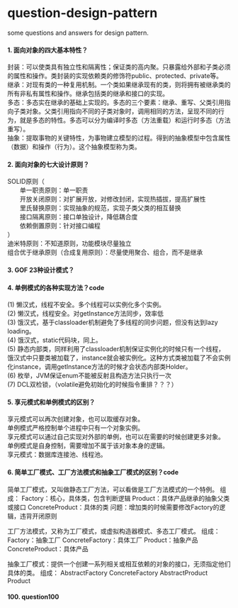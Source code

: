 # question-design-pattern
some questions and answers for design pattern.

#### 1. 面向对象的四大基本特性？
封装：可以使类具有独立性和隔离性；保证类的高内聚。只暴露给外部和子类必须的属性和操作。类封装的实现依赖类的修饰符public、protected、private等。<br>
继承：对现有类的一种复用机制。一个类如果继承现有的类，则将拥有被继承类的所有非私有属性和操作。继承包括类的继承和接口的实现。<br>
多态：多态实在继承的基础上实现的。多态的三个要素：继承、重写、父类引用指向子类对象。父类引用指向不同的子类对象时，调用相同的方法，呈现不同的行为，就是多态的特性。多态可以分为编译时多态（方法重载）和运行时多态（方法重写）。<br>
抽象：提取事物的关键特性，为事物建立模型的过程。得到的抽象模型中包含属性（数据）和操作（行为）。这个抽象模型称为类。

#### 2. 面向对象的七大设计原则？
SOLID原则（<br>
&emsp;&emsp;单一职责原则：单一职责<br>
&emsp;&emsp;开放关闭原则：对扩展开放，对修改封闭，实现热插拔，提高扩展性<br>
&emsp;&emsp;里氏替换原则：实现抽象的规范，实现子类父类的相互替换<br>
&emsp;&emsp;接口隔离原则：接口单独设计，降低耦合度<br>
&emsp;&emsp;依赖倒置原则：针对接口编程<br>
）<br>
迪米特原则：不知道原则，功能模块尽量独立<br>
组合优于继承原则（合成复用原则）：尽量使用聚合、组合，而不是继承

#### 3. GOF 23种设计模式？

#### 4. 单例模式的各种实现方法？code
(1) 懒汉式，线程不安全。多个线程可以实例化多个实例。<br>
(2) 懒汉式，线程安全。对getInstance方法同步，效率低<br>
(3) 饿汉式，基于classloader机制避免了多线程的同步问题，但没有达到lazy loading。<br>
(4) 饿汉式，static代码块，同上。<br>
(5) 静态内部类，同样利用了classloader机制保证实例化的时候只有一个线程，饿汉式中只要类被加载了，instance就会被实例化。这种方式类被加载了不会实例化instance，调用getInstance方法的时候才会状态内部类Holder。<br>
(6) 枚举，JVM保证enum不能被反射且构造方法只执行一次<br>
(7) DCL双检锁，（volatile避免初始化的时候指令重排？？？）

#### 5. 享元模式和单例模式的区别？
享元模式可以再次创建对象，也可以取缓存对象。<br>
单例模式严格控制单个进程中只有一个对象实例。<br>
享元模式可以通过自己实现对外部的单例，也可以在需要的时候创建更多对象。<br>
单例模式是自身控制，需要增加不属于该对象本身的逻辑。<br>
享元模式：数据库连接池、线程池。

#### 6. 简单工厂模式、工厂方法模式和抽象工厂模式的区别？code
简单工厂模式，又叫做静态工厂方法，可以看做是工厂方法模式的一个特例。
组成：
Factory：核心，具体类，包含判断逻辑
Product：具体产品继承的抽象父类或接口
ConcreteProduct：具体的类
问题：增加类的时候需要修改Factory的逻辑，违背开闭原则

工厂方法模式，又称为工厂模式，或虚拟构造器模式、多态工厂模式。
组成：
Factory：抽象工厂
ConcreteFactory：具体工厂
Product：抽象产品
ConcreteProduct：具体产品

抽象工厂模式：提供一个创建一系列相关或相互依赖的对象的接口，无须指定他们具体的类。
组成：
AbstractFactory
ConcreteFactory
AbstractProduct
Product




####  100. question100
